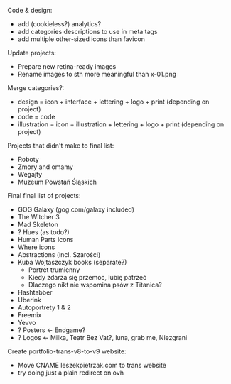 Code & design:
- add (cookieless?) analytics?
- add categories descriptions to use in meta tags
- add multiple other-sized icons than favicon

Update projects:
- Prepare new retina-ready images
- Rename images to sth more meaningful than x-01.png

Merge categories?:
- design = icon + interface + lettering + logo + print (depending on project)
- code = code
- illustration = icon + illustration + lettering + logo + print (depending on project)

Projects that didn't make to final list:
- Roboty
- Zmory and omamy
- Wegajty
- Muzeum Powstań Śląskich

Final final list of projects:
- GOG Galaxy (gog.com/galaxy included)
- The Witcher 3
- Mad Skeleton
- ? Hues (as todo?)
- Human Parts icons
- Where icons
- Abstractions (incl. Szarości)
- Kuba Wojtaszczyk books (separate?)
    - Portret trumienny
    - Kiedy zdarza się przemoc, lubię patrzeć
    - Dlaczego nikt nie wspomina psów z Titanica?
- Hashtabber
- Uberink
- Autoportrety 1 & 2
- Freemix
- Yevvo
- ? Posters <- Endgame?
- ? Logos <- Milka, Teatr Bez Vat?, luna, grab me, Niezgrani

Create portfolio-trans-v8-to-v9 website:
- Move CNAME leszekpietrzak.com to trans website
- try doing just a plain redirect on ovh
